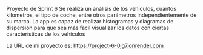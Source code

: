 Proyecto de Sprint 6
Se realiza un análisis de los vehículos, cuantos kilometros, el tipo de coche, entre otros parámetros independientemente de su marca. La app es capaz de realizar histogramas y diagramas de dispersión para que sea más facil visualizar los datos con ciertas características de los vehículos

La URL de mi proyecto es:
https://project-6-0jg7.onrender.com
